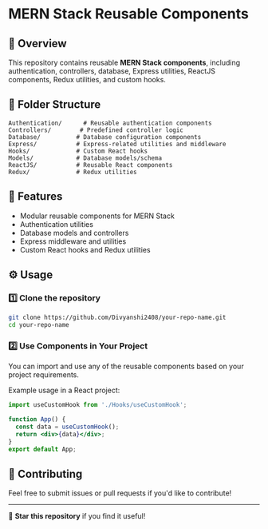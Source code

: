 # MERN Stack Reusable Components

## 📌 Overview
This repository contains reusable **MERN Stack components**, including authentication, controllers, database, Express utilities, ReactJS components, Redux utilities, and custom hooks.

## 📂 Folder Structure
```
Authentication/      # Reusable authentication components
Controllers/        # Predefined controller logic
Database/          # Database configuration components
Express/           # Express-related utilities and middleware
Hooks/             # Custom React hooks
Models/            # Database models/schema
ReactJS/           # Reusable React components
Redux/             # Redux utilities
```

## 🔑 Features
- Modular reusable components for MERN Stack
- Authentication utilities
- Database models and controllers
- Express middleware and utilities
- Custom React hooks and Redux utilities

## ⚙️ Usage
### 1️⃣ Clone the repository
```bash
git clone https://github.com/Divyanshi2408/your-repo-name.git
cd your-repo-name
```
### 2️⃣ Use Components in Your Project
You can import and use any of the reusable components based on your project requirements.

Example usage in a React project:
```jsx
import useCustomHook from './Hooks/useCustomHook';

function App() {
  const data = useCustomHook();
  return <div>{data}</div>;
}
export default App;
```

## 🤝 Contributing
Feel free to submit issues or pull requests if you'd like to contribute!

---

🌟 **Star this repository** if you find it useful!

